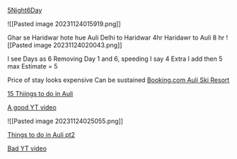 [5Night6Day](https://www.indianholiday.com/tours-of-india/auli-tour-package-delhi.html)

![[Pasted image 20231124015919.png]]

Ghar se Haridwar hote hue Auli
Delhi to Haridwar 4hr
Haridawr to Auli 8 hr
![[Pasted image 20231124020043.png]]

I see Days as 6
Removing Day 1 and 6, speeding
I say 4
Extra I add then 5 max
Estimate = 5

Price of stay looks expensive
Can be sustained
[Booking.com Auli Ski Resort](https://www.booking.com/searchresults.en-gb.html?aid=376614&label=auliskiresort-huIS3sW45h99q6dohG8o5gS590628186437%3Apl%3Ata%3Ap1%3Ap2%3Aac%3Aap%3Aneg%3Afi%3Atikwd-5313311679%3Alp9302611%3Ali%3Adec%3Adm%3Appccp%3DUmFuZG9tSVYkc2RlIyh9YdK51rZczkDIdTwCMKOeDj8&sid=6ee8cf50218b9e437051f6e748ab8734&dest_id=16578&dest_type=district&from_district=1&keep_landing=1&redirected=1&source=district&gclid=CjwKCAiAjfyqBhAsEiwA-UdzJJf-R6VU1_FZ6RU6XNjncc5e3Jve4KKoyNrWKhx3avR8_7RhlSA5qBoC7vEQAvD_BwE&)

[15 Thiings to do in Auli](https://traveltriangle.com/blog/things-to-do-in-auli/)

[A good YT video](https://www.youtube.com/watch?v=i-x9yEmqWY0)

![[Pasted image 20231124025055.png]]

[Things to do in Auli pt2](https://indiathrills.com/auli/things-to-do-in-auli/)

[Bad YT video](https://youtu.be/LsQO27fAZCM?si=vIJ4cuXIuEovaT-s&t=507)

